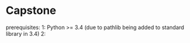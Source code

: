 # Capstone

prerequisites:
	1: Python >= 3.4 (due to pathlib being added to standard library in 3.4)
	2: 
